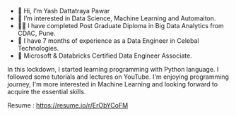 - 👋 Hi, I’m Yash Dattatraya Pawar
- 👀 I’m interested in Data Science, Machine Learning and Automaiton.
- 👨‍🎓 I have completed Post Graduate Diploma in Big Data Analytics from CDAC, Pune.
- 💼 I have 7 months of experience as a Data Engineer in Celebal Technologies.
- 📜 Microsoft & Databricks Certified Data Engineer Associate.

In this lockdown, I started learning programming with Python language. I followed some tutorials and lectures on YouTube.
I'm enjoying programming journey, I'm more interested in Machine Learning and looking forward to acquire the essential skills.

Resume : https://resume.io/r/ErObYCoFM

<!---
yashpawar394/yashpawar394 is a ✨ special ✨ repository because its `README.md` (this file) appears on your GitHub profile.
You can click the Preview link to take a look at your changes.
--->
